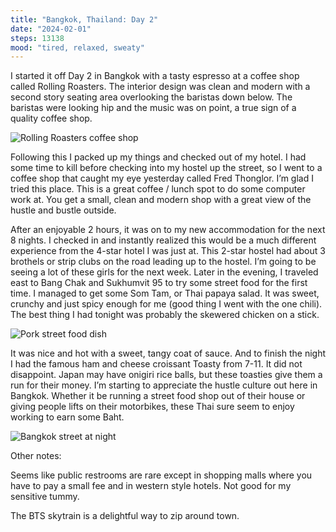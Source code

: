```yaml
---
title: "Bangkok, Thailand: Day 2"
date: "2024-02-01"
steps: 13138
mood: "tired, relaxed, sweaty"
---
```


I started it off Day 2 in Bangkok with a tasty espresso at a coffee shop called Rolling Roasters. The interior design was clean and modern with a second story seating area overlooking the baristas down below. The baristas were looking hip and the music was on point, a true sign of a quality coffee shop.

![Rolling Roasters coffee shop](/images/rolling-roasters.jpeg)

Following this I packed up my things and checked out of my hotel. I had some time to kill before checking into my hostel up the street, so I went to a coffee shop that caught my eye yesterday called Fred Thonglor. I’m glad I tried this place. This is a great coffee / lunch spot to do some computer work at. You get a small, clean and modern shop with a great view of the hustle and bustle outside.

After an enjoyable 2 hours, it was on to my new accommodation for the next 8 nights. I checked in and instantly realized this would be a much different experience from the 4-star hotel I was just at. This 2-star hostel had about 3 brothels or strip clubs on the road leading up to the hostel. I’m going to be seeing a lot of these girls for the next week. Later in the evening, I traveled east to Bang Chak and Sukhumvit 95 to try some street food for the first time. I managed to get some Som Tam, or Thai papaya salad. It was sweet, crunchy and just spicy enough for me (good thing I went with the one chili). The best thing I had tonight was probably the skewered chicken on a stick.

![Pork street food dish](/images/street-food.jpeg)

It was nice and hot with a sweet, tangy coat of sauce. And to finish the night I had the famous ham and cheese croissant Toasty from 7-11. It did not disappoint. Japan may have onigiri rice balls, but these toasties give them a run for their money. I’m starting to appreciate the hustle culture out here in Bangkok. Whether it be running a street food shop out of their house or giving people lifts on their motorbikes, these Thai sure seem to enjoy working to earn some Baht.

![Bangkok street at night](/images/hustle.jpeg)

Other notes:

Seems like public restrooms are rare except in shopping malls where you have to pay a small fee and in western style hotels. Not good for my sensitive tummy.

The BTS skytrain is a delightful way to zip around town.

